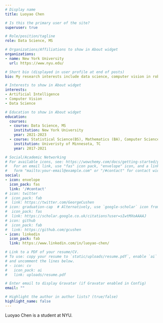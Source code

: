 ```yaml
---
# Display name
title: Luoyao Chen

# Is this the primary user of the site?
superuser: true

# Role/position/tagline
role: Data Science, MS

# Organizations/Affiliations to show in About widget
organizations:
- name: New York University
  url: https://www.nyu.edu/

# Short bio (displayed in user profile at end of posts)
bio: My research interests include data science, computer vision in robotics.

# Interests to show in About widget
interests:
- Artificial Intelligence
- Computer Vision
- Data Science

# Education to show in About widget
education:
  courses:
  - course: Data Science, MS
    institution: New York University
    year: 2021-2023
  - course: Statistical Science(BS), Mathematics (BA), Computer Science(minor)
    institution: Univeristy of Minnesota, TC
    year: 2017-2021

# Social/Academic Networking
# For available icons, see: https://wowchemy.com/docs/getting-started/page-builder/#icons
#   For an email link, use "fas" icon pack, "envelope" icon, and a link in the
#   form "mailto:your-email@example.com" or "/#contact" for contact widget.
social:
- icon: envelope
  icon_pack: fas
  link: '/#contact'
# icon: twitter
#  icon_pack: fab
#  link: https://twitter.com/GeorgeCushen
# icon: graduation-cap  # Alternatively, use `google-scholar` icon from `ai` icon pack
#  icon_pack: fas
#  link: https://scholar.google.co.uk/citations?user=sIwtMXoAAAAJ
# icon: github
#  icon_pack: fab
#  link: https://github.com/gcushen
- icon: linkedin
  icon_pack: fab
  link: https://www.linkedin.com/in/luoyao-chen/

# Link to a PDF of your resume/CV.
# To use: copy your resume to `static/uploads/resume.pdf`, enable `ai` icons in `params.toml`, 
# and uncomment the lines below.
# - icon: cv
#   icon_pack: ai
#   link: uploads/resume.pdf

# Enter email to display Gravatar (if Gravatar enabled in Config)
email: ""

# Highlight the author in author lists? (true/false)
highlight_name: false
---
```

Luoyao Chen is a student at NYU.


